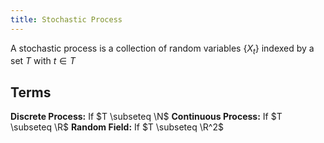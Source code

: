 ```yaml
---
title: Stochastic Process
---
```


A stochastic process is a collection of random variables $\{X_t\}$ indexed by a set $T$ with $t \in T$


## Terms


**Discrete Process:** If $T \subseteq \N$ 
**Continuous Process:** If $T \subseteq \R$ 
**Random Field:** If $T \subseteq \R^2$ 



